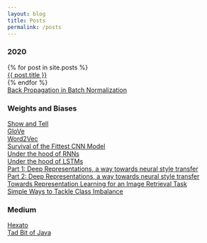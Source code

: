 ```yaml
---
layout: blog
title: Posts
permalink: /posts
---
```


<!-- Write the Post page here -->
<div class="main">
<div class="post-wrap archive">
    <h3>2020</h3>
    {% for post in site.posts %}
    <article class="archive-item">
        <a class="archive-item-link" href="{{ post.url }}">{{ post.title }}</a>
    </article>
    {% endfor %}
    <article class="archive-item">
        <a class="archive-item-link" href="{{site.url}}/assets/BatchNorm.pdf">Back Propagation in Batch Normalization</a>
    </article>
    <h3>Weights and Biases</h3>
    <article class="archive-item">
        <a class="archive-item-link" href="http://bit.ly/img_cap">Show and Tell</a>
    </article>
    <article class="archive-item">
        <a class="archive-item-link" href="https://wandb.ai/authors/embeddings-2/reports/GloVe--VmlldzozNDg2NTQ">GloVe</a>
    </article>
    <article class="archive-item">
        <a class="archive-item-link" href="https://wandb.ai/authors/embeddings/reports/Word2Vec---VmlldzozMzIxNjQ">Word2Vec</a>
    </article>
    <article class="archive-item">
        <a class="archive-item-link" href="https://bitly.com/vlga_cnn">Survival of the Fittest CNN Model</a>
    </article>
    <article class="archive-item">
        <a class="archive-item-link" href="https://bitly.com/under_RNN">Under the hood of RNNs</a>
    </article>
    <article class="archive-item">
        <a class="archive-item-link" href="https://bitly.com/under_LSTM">Under the hood of LSTMs</a>
    </article>
    <article class="archive-item">
        <a class="archive-item-link" href="https://wandb.ai/authors/nerual_style_transfer/reports/Part-1-Deep-Representations-a-way-towards-neural-style-transfer--VmlldzoyMjQzNDY">Part 1: Deep Representations, a way towards neural style transfer</a>
    </article>
    <article class="archive-item">
        <a class="archive-item-link" href="https://wandb.ai/authors/nerual_style_transfer/reports/Part-2-Deep-Representations-a-way-towards-neural-style-transfer--VmlldzoyMjYyNzk">Part 2: Deep Representations, a way towards neural style transfer</a>
    </article>
    <article class="archive-item">
        <a class="archive-item-link" href="https://app.wandb.ai/authors/image-retrieval/reports/Towards-Representation-Learning-for-an-Image-Retrieval-Task--VmlldzoxOTY4MDI">Towards Representation Learning for an Image Retrieval Task</a>
    </article>
    <article class="archive-item">
        <a class="archive-item-link" href="https://app.wandb.ai/authors/class-imbalance/reports/Simple-Ways-to-Tackle-Class-Imbalance--VmlldzoxODA3NTk">Simple Ways to Tackle Class Imbalance</a>
    </article>
    <h3>Medium</h3>
    <article class="archive-item">
        <a class="archive-item-link" href="https://medium.com/xperience/hexato-13c91badc770">Hexato</a>
    </article>
    <article class="archive-item">
        <a class="archive-item-link" href="https://medium.com/@aritra.born2fly/just-a-tad-bit-of-java-fc55df737fb9">Tad Bit of Java</a>
    </article>
</div>
</div>
